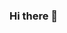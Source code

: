 ### Hi there 👋

<!--
**Viviconceiferreira/Viviconceiferreira** is a ✨ _special_ ✨ repository because its `README.md` (this file) appears on your GitHub profile.

Here are some ideas to get you started:

Meu nome é Vitoria Ferreira

Estou estudando na Alura
Estou me desenvolvendo na linguagem JavaScript
Utilizo esse espaço para minha organização e compartilhamento dos meu projetos desenvolvidos
Você pode entrar em contato comigo 📫
alurastartestudante@email.com

@alurastartestudante

